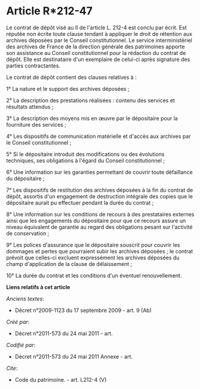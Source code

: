 # Article R*212-47

Le contrat de dépôt visé au II de l'article L. 212-4 est conclu par écrit. Est réputée non écrite toute clause tendant à
appliquer le droit de rétention aux archives déposées par le Conseil constitutionnel. Le service interministériel des
archives de France de la direction générale des patrimoines apporte son assistance au Conseil constitutionnel pour la
rédaction du contrat de dépôt. Elle est destinataire d'un exemplaire de celui-ci après signature des parties contractantes.

Le contrat de dépôt contient des clauses relatives à :

1° La nature et le support des archives déposées ;

2° La description des prestations réalisées : contenu des services et résultats attendus ;

3° La description des moyens mis en œuvre par le dépositaire pour la fourniture des services ;

4° Les dispositifs de communication matérielle et d'accès aux archives par le Conseil constitutionnel ;

5° Si le dépositaire introduit des modifications ou des évolutions techniques, ses obligations à l'égard du Conseil
constitutionnel ;

6° Une information sur les garanties permettant de couvrir toute défaillance du dépositaire ;

7° Les dispositifs de restitution des archives déposées à la fin du contrat de dépôt, assortis d'un engagement de destruction
intégrale des copies que le dépositaire aurait pu effectuer pendant la durée du contrat ;

8° Une information sur les conditions de recours à des prestataires externes ainsi que les engagements du dépositaire pour
que ce recours assure un niveau équivalent de garantie au regard des obligations pesant sur l'activité de conservation ;

9° Les polices d'assurance que le dépositaire souscrit pour couvrir les dommages et pertes que pourraient subir les archives
déposées ; le contrat prévoit que celles-ci excluent expressément les archives déposées du champ d'application de la clause
de délaissement ;

10° La durée du contrat et les conditions d'un éventuel renouvellement.

**Liens relatifs à cet article**

_Anciens textes_:

  - Décret n°2009-1123 du 17 septembre 2009 - art. 9 (Ab)

_Créé par_:

  - Décret n°2011-573 du 24 mai 2011  - art.

_Codifié par_:

  - Décret n°2011-573 du 24 mai 2011 Annexe - art.

_Cite_:

  - Code du patrimoine. - art. L212-4 (V)
